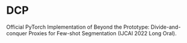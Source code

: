 # DCP
Official PyTorch Implementation of Beyond the Prototype: Divide-and-conquer Proxies for Few-shot Segmentation (IJCAI 2022 Long Oral).
